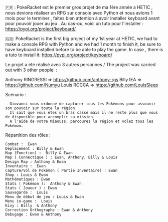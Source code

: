 🇫🇷 : PokeRacket est le premier gros projet de ma 1ère année a HETIC , nous devions réaliser un RPG sur console avec Python et nous avions 1 mois pour le terminer , faites bien attention à avoir installer keyboard avant pour pouvoir jouer au jeu . Au cas-ou, voici un tuto pour l'installer : https://pypi.org/project/keyboard/

🇬🇧: PokeRacket is the first big project of my 1st year at HETIC, we had to make a console RPG with Python and we had 1 month to finish it, be sure to have keyboard installed before to be able to play the game. In case , there is a tuto to install it: https://pypi.org/project/keyboard/


Le projet a été réalisé avec 3 autres personnes / The project was carried out with 3 other people: :

Anthony RINGRESSI => https://github.com/anthony-rgs
Billy IEA => https://github.com/Numyu
Louis ROCCA => https://github.com/LouisSleep
 

   Scénario : 

      Giovanni vous ordonne de capturer tous les Pokémons pour assouvir son pouvoir sur toute la région. 
      Il sait que vous êtes un bras cassé mais il ne reste plus que vous de disponible pour accomplir sa mission.
      A l'aide de votre Miaouss, parcourez la région et volez tous les Pokémon.

Répartition des rôles : 

    Combat :  Ewan
    Déplacement : Billy & Ewan
    Map (Fonction) :  Billy & Ewan
    Map ( Connectique ) : Ewan, Anthony, Billy & Louis
    Design Map : Anthony & Ewan
    Inventaire :  Ewan
    Capture/Vol de Pokémon ( Partie Inventaire) : Ewan
    Shop : Louis & Ewan
    Mathématiques : Ewan
    Stats ( Pokémon ):  Anthony & Ewan
    Stats ( Joueur ) : Ewan
    Sauvegarde :  Louis
    Menu de début de jeu : Louis & Ewan
    Menu in-game :  Louis
    Kivy : Billy  & Anthony
    Correction Orthographe : Ewan & Anthony
    Debugage : Ewan & Anthony
    
    

